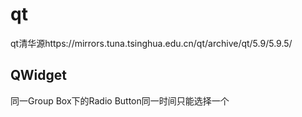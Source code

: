 # qt  

qt清华源https://mirrors.tuna.tsinghua.edu.cn/qt/archive/qt/5.9/5.9.5/  


## QWidget  

同一Group Box下的Radio Button同一时间只能选择一个  

